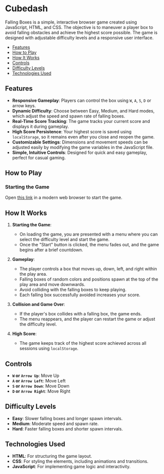 # Cubedash

Falling Boxes is a simple, interactive browser game created using JavaScript, HTML, and CSS. The objective is to maneuver a player box to avoid falling obstacles and achieve the highest score possible. The game is designed with adjustable difficulty levels and a responsive user interface.

- [Features](#features)
- [How to Play](#how-to-play)
- [How It Works](#how-it-works)
- [Controls](#controls)
- [Difficulty Levels](#difficulty-levels)
- [Technologies Used](#technologies-used)

## Features

- **Responsive Gameplay**: Players can control the box using `W`, `A`, `S`, `D` or arrow keys.
- **Dynamic Difficulty**: Choose between Easy, Medium, and Hard modes, which adjust the speed and spawn rate of falling boxes.
- **Real-Time Score Tracking**: The game tracks your current score and displays it during gameplay.
- **High Score Persistence**: Your highest score is saved using `localStorage`, so it remains even after you close and reopen the game.
- **Customizable Settings**: Dimensions and movement speeds can be adjusted easily by modifying the game variables in the JavaScript file.
- **Simple, Intuitive Controls**: Designed for quick and easy gameplay, perfect for casual gaming.

## How to Play

### Starting the Game

Open [this link](https://bendik-bruun-olsen.github.io/Cubedash/) in a modern web browser to start the game.

## How It Works

1. **Starting the Game**:

   - On loading the game, you are presented with a menu where you can select the difficulty level and start the game.
   - Once the "Start" button is clicked, the menu fades out, and the game begins after a brief countdown.

2. **Gameplay**:

   - The player controls a box that moves up, down, left, and right within the play area.
   - Falling boxes of random colors and positions spawn at the top of the play area and move downwards.
   - Avoid colliding with the falling boxes to keep playing.
   - Each falling box successfully avoided increases your score.

3. **Collision and Game Over**:

   - If the player's box collides with a falling box, the game ends.
   - The menu reappears, and the player can restart the game or adjust the difficulty level.

4. **High Score**:
   - The game keeps track of the highest score achieved across all sessions using `localStorage`.

## Controls

- **`W` or `Arrow Up`**: Move Up
- **`A` or `Arrow Left`**: Move Left
- **`S` or `Arrow Down`**: Move Down
- **`D` or `Arrow Right`**: Move Right

## Difficulty Levels

- **Easy**: Slower falling boxes and longer spawn intervals.
- **Medium**: Moderate speed and spawn rate.
- **Hard**: Faster falling boxes and shorter spawn intervals.

## Technologies Used

- **HTML**: For structuring the game layout.
- **CSS**: For styling the elements, including animations and transitions.
- **JavaScript**: For implementing game logic and interactivity.
